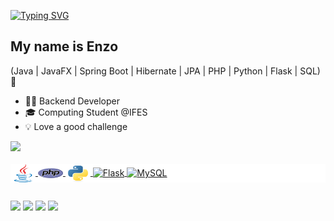<a href="https://git.io/typing-svg"><img src="https://readme-typing-svg.demolab.com?font=Fira+Code&weight=450&pause=1000&width=435&lines=Hello+There+%F0%9F%91%8B" alt="Typing SVG" /></a>
## My name is Enzo
(Java | JavaFX | Spring Boot | Hibernate | JPA | PHP | Python | Flask | SQL) 🚀
<ul>
  <li>👨‍💻 Backend Developer</li>
  <li>🎓 Computing Student @IFES</li>
  <li>💡 Love a good challenge
</li>
</ul>

<div>
  <a href="https://github.com/zinh9">
  <img height="180em" src="https://github-readme-stats.vercel.app/api/top-langs/?username=zinh9&layout=compact&langs_count=7&theme=react"/>
</div>

<br>

<div style="display: inline_block; background-color: white">
  <img align="center" alt="Java" height="30" width="40" src="https://raw.githubusercontent.com/devicons/devicon/master/icons/java/java-original.svg">
  <img align="center" alt="Php" height="30" width="40" src="https://raw.githubusercontent.com/devicons/devicon/master/icons/php/php-original.svg">
  <img align="center" alt="Python" height="30" width="40" src="https://raw.githubusercontent.com/devicons/devicon/master/icons/python/python-original.svg">
  <img align="center" alt="Flask" height="30" width="40"  src="https://cdn.jsdelivr.net/gh/devicons/devicon/icons/flask/flask-original.svg" />
  <img align="center" alt="MySQL" height="30" width="40"  src="https://cdn.jsdelivr.net/gh/devicons/devicon/icons/mysql/mysql-original.svg" />
</div>

##

<div> 
  <a href="https://api.whatsapp.com/send?phone=5527988183155" target="_blank"><img src="https://img.shields.io/badge/WhatsApp-25D366?style=for-the-badge&logo=whatsapp&logoColor=white" target="_blank"></a>
  <a href="https://www.instagram.com/_enzone_96/" target="_blank"><img src="https://img.shields.io/badge/-Instagram-%23E4405F?style=for-the-badge&logo=instagram&logoColor=white" target="_blank"></a> 
  <a href = "mailto:enzospadettor@gmail.com"><img src="https://img.shields.io/badge/-Gmail-%23333?style=for-the-badge&logo=gmail&logoColor=white" target="_blank"></a>
  <a href="linkedin.com/in/enzo-spadetto-rufino-07b779219" target="_blank"><img src="https://img.shields.io/badge/-LinkedIn-%230077B5?style=for-the-badge&logo=linkedin&logoColor=white" target="_blank"></a> 
  
</div>
